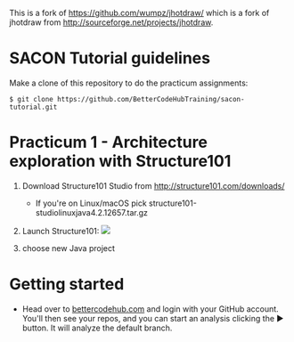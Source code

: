 This is a fork of https://github.com/wumpz/jhotdraw/ which is a fork of jhotdraw from http://sourceforge.net/projects/jhotdraw.

# SACON Tutorial guidelines

Make a clone of this repository to do the practicum assignments:
```
$ git clone https://github.com/BetterCodeHubTraining/sacon-tutorial.git
```

# Practicum 1 - Architecture exploration with Structure101

1. Download Structure101 Studio from http://structure101.com/downloads/
   * If you're on Linux/macOS pick structure101-studiolinuxjava4.2.12657.tar.gz

2. Launch Structure101:
![](/images/logo.png)

3. choose new Java project


# Getting started 

* Head over to [bettercodehub.com](https://bettercodehub.com) and login with your GitHub account. You'll then see your repos, and you can start an analysis clicking the ▶️ button. It will analyze the default branch. 

